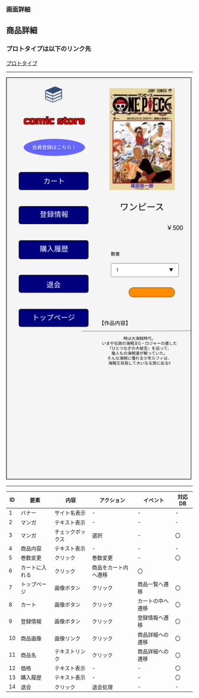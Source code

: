 ### 画面詳細
## 商品詳細
### プロトタイプは以下のリンク先
[プロトタイプ](https://www.figma.com/file/1qrEKi7iktAY3U27hFIezf/Untitled?node-id=0%3A1)
*****
<img src="./img/商品詳細.png" width="500">



*****



| ID | 要素 | 内容 | アクション | イベント | 対応DB |
|----|------|------|-----------|----------|--------|
|1   |バナー|サイト名表示|-     |-         |-      |
|2   |マンガ|テキスト表示|- |- |- |
|3   |マンガ|チェックボックス|選択|-       |〇      |
|4   |商品内容|テキスト表示|-    |-        |-        |
|5   |巻数変更|クリック|巻数変更 |-        |〇       |
|6   |カートに入れる|クリック|商品をカート内へ遷移|〇|
|7   |トップページ|画像ボタン|クリック|商品一覧へ遷移|〇|
|8   |カート|画像ボタン|クリック|カートの中へ遷移|〇|
|9   |登録情報|画像ボタン|クリック|登録情報へ遷移|〇|
|10  |商品画像|画像リンク|クリック|商品詳細への遷移|〇|
|11  |商品名|テキストリンク|クリック|商品詳細への遷移|〇|
|12  |価格|テキスト表示|-      |-          |〇      |
|13  |購入履歴|テキスト表示|-  |-          |〇      |
|14  |退会 |クリック|退会処理  |-          |-       |
